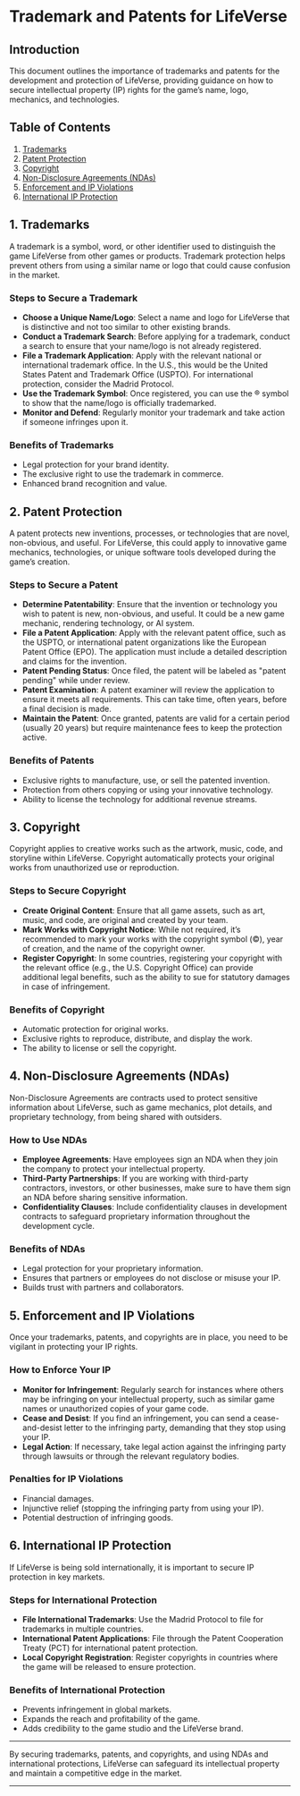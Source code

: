 # Trademark and Patents for LifeVerse

## Introduction

This document outlines the importance of trademarks and patents for the development and protection of LifeVerse, providing guidance on how to secure intellectual property (IP) rights for the game’s name, logo, mechanics, and technologies.

## Table of Contents
1. [Trademarks](#trademarks)
2. [Patent Protection](#patent-protection)
3. [Copyright](#copyright)
4. [Non-Disclosure Agreements (NDAs)](#non-disclosure-agreements-ndas)
5. [Enforcement and IP Violations](#enforcement-and-ip-violations)
6. [International IP Protection](#international-ip-protection)

## 1. Trademarks

A trademark is a symbol, word, or other identifier used to distinguish the game LifeVerse from other games or products. Trademark protection helps prevent others from using a similar name or logo that could cause confusion in the market.

### Steps to Secure a Trademark

- **Choose a Unique Name/Logo**: Select a name and logo for LifeVerse that is distinctive and not too similar to other existing brands.
- **Conduct a Trademark Search**: Before applying for a trademark, conduct a search to ensure that your name/logo is not already registered.
- **File a Trademark Application**: Apply with the relevant national or international trademark office. In the U.S., this would be the United States Patent and Trademark Office (USPTO). For international protection, consider the Madrid Protocol.
- **Use the Trademark Symbol**: Once registered, you can use the ® symbol to show that the name/logo is officially trademarked.
- **Monitor and Defend**: Regularly monitor your trademark and take action if someone infringes upon it.

### Benefits of Trademarks

- Legal protection for your brand identity.
- The exclusive right to use the trademark in commerce.
- Enhanced brand recognition and value.

## 2. Patent Protection

A patent protects new inventions, processes, or technologies that are novel, non-obvious, and useful. For LifeVerse, this could apply to innovative game mechanics, technologies, or unique software tools developed during the game’s creation.

### Steps to Secure a Patent

- **Determine Patentability**: Ensure that the invention or technology you wish to patent is new, non-obvious, and useful. It could be a new game mechanic, rendering technology, or AI system.
- **File a Patent Application**: Apply with the relevant patent office, such as the USPTO, or international patent organizations like the European Patent Office (EPO). The application must include a detailed description and claims for the invention.
- **Patent Pending Status**: Once filed, the patent will be labeled as "patent pending" while under review.
- **Patent Examination**: A patent examiner will review the application to ensure it meets all requirements. This can take time, often years, before a final decision is made.
- **Maintain the Patent**: Once granted, patents are valid for a certain period (usually 20 years) but require maintenance fees to keep the protection active.

### Benefits of Patents

- Exclusive rights to manufacture, use, or sell the patented invention.
- Protection from others copying or using your innovative technology.
- Ability to license the technology for additional revenue streams.

## 3. Copyright

Copyright applies to creative works such as the artwork, music, code, and storyline within LifeVerse. Copyright automatically protects your original works from unauthorized use or reproduction.

### Steps to Secure Copyright

- **Create Original Content**: Ensure that all game assets, such as art, music, and code, are original and created by your team.
- **Mark Works with Copyright Notice**: While not required, it’s recommended to mark your works with the copyright symbol (©), year of creation, and the name of the copyright owner.
- **Register Copyright**: In some countries, registering your copyright with the relevant office (e.g., the U.S. Copyright Office) can provide additional legal benefits, such as the ability to sue for statutory damages in case of infringement.

### Benefits of Copyright

- Automatic protection for original works.
- Exclusive rights to reproduce, distribute, and display the work.
- The ability to license or sell the copyright.

## 4. Non-Disclosure Agreements (NDAs)

Non-Disclosure Agreements are contracts used to protect sensitive information about LifeVerse, such as game mechanics, plot details, and proprietary technology, from being shared with outsiders.

### How to Use NDAs

- **Employee Agreements**: Have employees sign an NDA when they join the company to protect your intellectual property.
- **Third-Party Partnerships**: If you are working with third-party contractors, investors, or other businesses, make sure to have them sign an NDA before sharing sensitive information.
- **Confidentiality Clauses**: Include confidentiality clauses in development contracts to safeguard proprietary information throughout the development cycle.

### Benefits of NDAs

- Legal protection for your proprietary information.
- Ensures that partners or employees do not disclose or misuse your IP.
- Builds trust with partners and collaborators.

## 5. Enforcement and IP Violations

Once your trademarks, patents, and copyrights are in place, you need to be vigilant in protecting your IP rights.

### How to Enforce Your IP

- **Monitor for Infringement**: Regularly search for instances where others may be infringing on your intellectual property, such as similar game names or unauthorized copies of your game code.
- **Cease and Desist**: If you find an infringement, you can send a cease-and-desist letter to the infringing party, demanding that they stop using your IP.
- **Legal Action**: If necessary, take legal action against the infringing party through lawsuits or through the relevant regulatory bodies.

### Penalties for IP Violations

- Financial damages.
- Injunctive relief (stopping the infringing party from using your IP).
- Potential destruction of infringing goods.

## 6. International IP Protection

If LifeVerse is being sold internationally, it is important to secure IP protection in key markets.

### Steps for International Protection

- **File International Trademarks**: Use the Madrid Protocol to file for trademarks in multiple countries.
- **International Patent Applications**: File through the Patent Cooperation Treaty (PCT) for international patent protection.
- **Local Copyright Registration**: Register copyrights in countries where the game will be released to ensure protection.

### Benefits of International Protection

- Prevents infringement in global markets.
- Expands the reach and profitability of the game.
- Adds credibility to the game studio and the LifeVerse brand.

---

By securing trademarks, patents, and copyrights, and using NDAs and international protections, LifeVerse can safeguard its intellectual property and maintain a competitive edge in the market.

---
